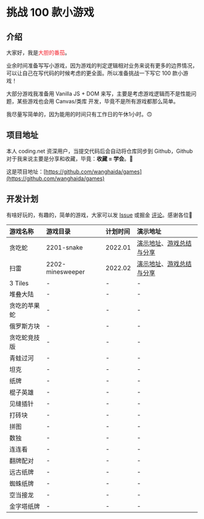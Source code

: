 # 挑战 100 款小游戏

## 介绍

大家好，我是<span style="color: #f5222d;">大胆的番茄</span>。

业余时间准备写写小游戏，因为游戏的判定逻辑相对业务来说有更多的边界情况，可以让自己在写代码的时候考虑的更全面。所以准备挑战一下写它 100 款小游戏！

大部分游戏我准备用 Vanilla JS + DOM 来写，主要是考虑游戏逻辑而不是性能问题，某些游戏也会用 Canvas/类库 开发，毕竟不是所有游戏都那么简单。

我尽量写简单的，因为能用的时间只有工作日的午休1小时。🙃

## 项目地址

本人 coding.net 资深用户，当提交代码后会自动将仓库同步到 Github，Github 对于我来说主要是分享和收藏，毕竟：**收藏 = 学会**。🤔

这是项目地址：[https://github.com/wanghaida/games](https://github.com/wanghaida/games)

## 开发计划

有啥好玩的，有趣的，简单的游戏，大家可以发 [Issue](https://github.com/wanghaida/games/issues) 或掘金 [评论](https://juejin.cn/post/7049239761281613860#comment)。感谢各位🌹

游戏名称 | 游戏目录 | 计划时间 | 演示地址
:---|:---|:---|:---
贪吃蛇 | 2201-snake | 2022.01 | [演示地址](https://wanghaida.com/demo/2201-snake/index.html)、[游戏总结与分享](https://juejin.cn/post/7051411538577457183)
扫雷 | 2202-minesweeper | 2022.02 | [演示地址](https://wanghaida.com/demo/2202-minesweeper/index.html)、[游戏总结与分享](https://juejin.cn/post/7057005547307925540)
3 Tiles | \- | \- | \-
堆叠大陆 | \- | \- | \-
贪吃的苹果蛇 | \- | \- | \-
俄罗斯方块 | \- | \- | \-
贪吃蛇竞技版 | \- | \- | \-
青蛙过河 | \- | \- | \-
坦克 | \- | \- | \-
纸牌 | \- | \- | \-
棍子英雄 | \- | \- | \-
见缝插针 | \- | \- | \-
打砖块 | \- | \- | \-
拼图 | \- | \- | \-
数独 | \- | \- | \-
连连看 | \- | \- | \-
翻牌配对 | \- | \- | \-
远古纸牌 | \- | \- | \-
蜘蛛纸牌 | \- | \- | \-
空当接龙 | \- | \- | \-
金字塔纸牌 | \- | \- | \-
